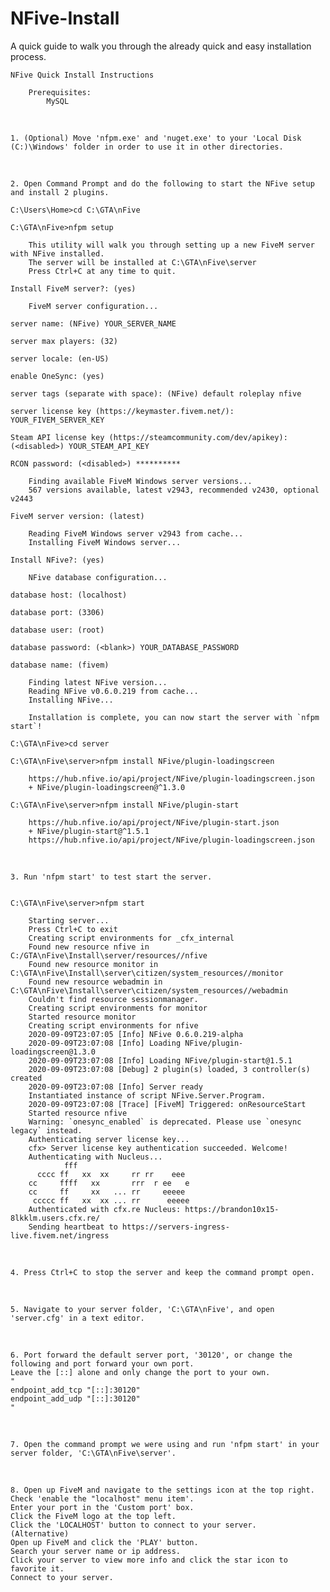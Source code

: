 # NFive-Install
A quick guide to walk you through the already quick and easy installation process.

	NFive Quick Install Instructions

		Prerequisites:
			MySQL
​

	1. (Optional) Move 'nfpm.exe' and 'nuget.exe' to your 'Local Disk (C:)\Windows' folder in order to use it in other directories.
​

	2. Open Command Prompt and do the following to start the NFive setup and install 2 plugins.

	C:\Users\Home>cd C:\GTA\nFive

	C:\GTA\nFive>nfpm setup

		This utility will walk you through setting up a new FiveM server with NFive installed.
		The server will be installed at C:\GTA\nFive\server
		Press Ctrl+C at any time to quit.

	Install FiveM server?: (yes)

		FiveM server configuration...

	server name: (NFive) YOUR_SERVER_NAME

	server max players: (32)

	server locale: (en-US)

	enable OneSync: (yes)

	server tags (separate with space): (NFive) default roleplay nfive

	server license key (https://keymaster.fivem.net/): YOUR_FIVEM_SERVER_KEY

	Steam API license key (https://steamcommunity.com/dev/apikey): (<disabled>) YOUR_STEAM_API_KEY

	RCON password: (<disabled>) **********

		Finding available FiveM Windows server versions...
		567 versions available, latest v2943, recommended v2430, optional v2443

	FiveM server version: (latest)

		Reading FiveM Windows server v2943 from cache...
		Installing FiveM Windows server...

	Install NFive?: (yes)

		NFive database configuration...

	database host: (localhost)

	database port: (3306)

	database user: (root)

	database password: (<blank>) YOUR_DATABASE_PASSWORD

	database name: (fivem)

		Finding latest NFive version...
		Reading NFive v0.6.0.219 from cache...
		Installing NFive...
	
		Installation is complete, you can now start the server with `nfpm start`!

	C:\GTA\nFive>cd server

	C:\GTA\nFive\server>nfpm install NFive/plugin-loadingscreen

		https://hub.nfive.io/api/project/NFive/plugin-loadingscreen.json
		+ NFive/plugin-loadingscreen@^1.3.0

	C:\GTA\nFive\server>nfpm install NFive/plugin-start

		https://hub.nfive.io/api/project/NFive/plugin-start.json
		+ NFive/plugin-start@^1.5.1
		https://hub.nfive.io/api/project/NFive/plugin-loadingscreen.json
​

	3. Run 'nfpm start' to test start the server.


	C:\GTA\nFive\server>nfpm start

		Starting server...
		Press Ctrl+C to exit
		Creating script environments for _cfx_internal
		Found new resource nfive in C:/GTA\nFive\Install\server/resources//nfive
		Found new resource monitor in C:\GTA\nFive\Install\server\citizen/system_resources//monitor
		Found new resource webadmin in C:\GTA\nFive\Install\server\citizen/system_resources//webadmin
		Couldn't find resource sessionmanager.
		Creating script environments for monitor
		Started resource monitor
		Creating script environments for nfive
		2020-09-09T23:07:05 [Info] NFive 0.6.0.219-alpha
		2020-09-09T23:07:08 [Info] Loading NFive/plugin-loadingscreen@1.3.0
		2020-09-09T23:07:08 [Info] Loading NFive/plugin-start@1.5.1
		2020-09-09T23:07:08 [Debug] 2 plugin(s) loaded, 3 controller(s) created
		2020-09-09T23:07:08 [Info] Server ready
		Instantiated instance of script NFive.Server.Program.
		2020-09-09T23:07:08 [Trace] [FiveM] Triggered: onResourceStart
		Started resource nfive
		Warning: `onesync_enabled` is deprecated. Please use `onesync legacy` instead.
		Authenticating server license key...
		cfx> Server license key authentication succeeded. Welcome!
		Authenticating with Nucleus...
		        fff
		  cccc ff   xx  xx     rr rr    eee
		cc     ffff   xx       rrr  r ee   e
		cc     ff     xx   ... rr     eeeee
		 ccccc ff   xx  xx ... rr      eeeee                           
		Authenticated with cfx.re Nucleus: https://brandon10x15-8lkklm.users.cfx.re/
		Sending heartbeat to https://servers-ingress-live.fivem.net/ingress
​

	4. Press Ctrl+C to stop the server and keep the command prompt open.
​

	5. Navigate to your server folder, 'C:\GTA\nFive', and open 'server.cfg' in a text editor.
​

	6. Port forward the default server port, '30120', or change the following and port forward your own port. 
	Leave the [::] alone and only change the port to your own.
	"
	endpoint_add_tcp "[::]:30120"
	endpoint_add_udp "[::]:30120"
	"
​

	7. Open the command prompt we were using and run 'nfpm start' in your server folder, 'C:\GTA\nFive\server'.
​

	8. Open up FiveM and navigate to the settings icon at the top right.
	Check 'enable the "localhost" menu item'.
	Enter your port in the 'Custom port' box.
	Click the FiveM logo at the top left.
	Click the 'LOCALHOST' button to connect to your server.
	(Alternative)
	Open up FiveM and click the 'PLAY' button.
	Search your server name or ip address.
	Click your server to view more info and click the star icon to favorite it.
	Connect to your server.
